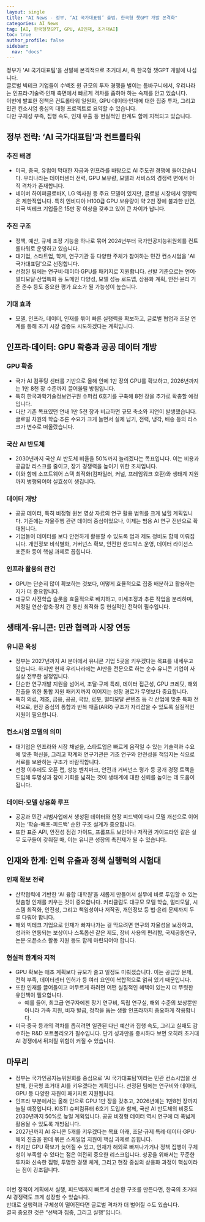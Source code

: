 ```yaml
---
layout: single
title: "AI News - 정부, ‘AI 국가대표팀’ 출범. 한국형 챗GPT 개발 본격화"
categories: AI_News
tag: [AI, 한국형챗GPT, GPU, AI인재, 초거대AI]
toc: true
author_profile: false
sidebar:
  nav: "docs"
---
```


정부가 'AI 국가대표팀'을 선발해 본격적으로 초거대 AI, 즉 한국형 챗GPT 개발에 나섭니다. <br>
글로벌 빅테크 기업들이 수백조 원 규모의 투자 경쟁을 벌이는 틈바구니에서, 우리나라는 인프라·기술력·인재 측면에서 빠르게 격차를 좁혀야 하는 숙제를 안고 있습니다. <br>
이번에 발표한 정책은 컨트롤타워 일원화, GPU·데이터·인재에 대한 집중 투자, 그리고 민관 컨소시엄 중심의 대형 프로젝트로 요약할 수 있습니다. <br>
다만 구체성 부족, 집행 속도, 인재 유출 등 현실적인 한계도 함께 지적되고 있습니다. <br>

## 정부 전략: ‘AI 국가대표팀’과 컨트롤타워
### 추진 배경
- 미국, 중국, 유럽이 막대한 자금과 인프라를 바탕으로 AI 주도권 경쟁에 들어갔습니다. 우리나라는 데이터센터 전력, GPU 보유량, 모델과 서비스의 경쟁력 면에서 아직 격차가 존재합니다.
- 네이버 하이퍼클로바X, LG 엑사원 등 주요 모델이 있지만, 글로벌 시장에서 영향력은 제한적입니다. 특히 엔비디아 H100급 GPU 보유량이 약 2천 장에 불과한 반면, 미국 빅테크 기업들은 15만 장 이상을 갖추고 있어 큰 차이가 납니다.

### 추진 구조
- 정책, 예산, 규제 조정 기능을 하나로 묶어 2024년부터 국가인공지능위원회를 컨트롤타워로 운영하고 있습니다.
- 대기업, 스타트업, 학계, 연구기관 등 다양한 주체가 참여하는 민간 컨소시엄을 'AI 국가대표팀'으로 선정합니다.
- 선정된 팀에는 연구비·데이터·GPU를 패키지로 지원합니다. 선발 기준으로는 언어·멀티모달·산업특화 등 도메인 다양성, 모델 성능 로드맵, 상용화 계획, 안전·윤리 기준 준수 등도 중요한 평가 요소가 될 가능성이 높습니다.

### 기대 효과
- 모델, 인프라, 데이터, 인재를 묶어 빠른 실행력을 확보하고, 글로벌 협업과 조달 연계를 통해 조기 시장 검증도 시도하겠다는 계획입니다.

## 인프라·데이터: GPU 확충과 공공 데이터 개방

### GPU 확충
- 국가 AI 컴퓨팅 센터를 기반으로 올해 안에 1만 장의 GPU를 확보하고, 2026년까지는 1만 8천 장 수준까지 끌어올릴 방침입니다.
- 특히 한국과학기술정보연구원 슈퍼컴 6호기를 구축해 8천 장을 추가로 확충할 예정입니다.
- 다만 기존 목표였던 연내 1만 5천 장과 비교하면 규모 축소와 지연이 발생했습니다. 글로벌 차원의 학습·추론 수요가 크게 늘면서 실제 납기, 전력, 냉각, 배송 등의 리스크가 변수로 떠올랐습니다.

### 국산 AI 반도체
- 2030년까지 국산 AI 반도체 비율을 50%까지 늘리겠다는 목표입니다. 이는 비용과 공급망 리스크를 줄이고, 장기 경쟁력을 높이기 위한 조치입니다.
- 이와 함께 소프트웨어 스택 최적화(컴파일러, 커널, 프레임워크 호환)와 생태계 지원까지 병행되어야 실효성이 생깁니다.

### 데이터 개방
- 공공 데이터, 특히 비정형 원본 영상 자료의 연구 활용 범위를 크게 넓힐 계획입니다. 기존에는 자율주행 관련 데이터 중심이었으나, 이제는 범용 AI 연구 전반으로 확대됩니다.
- 기업들이 데이터를 보다 안전하게 활용할 수 있도록 법과 제도 정비도 함께 이뤄집니다. 개인정보 비식별화, 거버넌스 확보, 안전한 샌드박스 운영, 데이터 라이선스 표준화 등이 핵심 과제로 꼽힙니다.

### 인프라 활용의 관건
- GPU는 단순히 많이 확보하는 것보다, 어떻게 효율적으로 집중 배분하고 활용하는지가 더 중요합니다.
- 대규모 사전학습 슬롯을 효율적으로 배치하고, 미세조정과 추론 작업을 분리하며, 저정밀 연산·압축·장치 간 통신 최적화 등 현실적인 전략이 필수입니다.

## 생태계·유니콘: 민관 협력과 시장 연동

### 유니콘 육성
- 정부는 2027년까지 AI 분야에서 유니콘 기업 5곳을 키우겠다는 목표를 내세우고 있습니다. 하지만 현재 우리나라에는 AI만을 전문으로 하는 순수 유니콘 기업이 사실상 전무한 실정입니다.
- 단순한 연구개발 지원을 넘어서, 조달·규제 특례, 데이터 접근성, GPU 크레딧, 해외 진출을 위한 통합 지원 패키지까지 이어지는 성장 경로가 무엇보다 중요합니다.
- 특히 의료, 제조, 금융, 공공, 국방, 로봇, 멀티모달 콘텐츠 등 각 산업에 맞춘 특화 전략으로, 현장 중심의 통합과 반복 매출(ARR) 구조가 자리잡을 수 있도록 실질적인 지원이 필요합니다.

### 컨소시엄 모델의 의미
- 대기업은 인프라와 시장 채널을, 스타트업은 빠르게 움직일 수 있는 기술력과 수요에 맞춘 혁신을, 그리고 학계와 연구기관은 기초 연구와 안전성을 책임지는 식으로 서로를 보완하는 구조가 바람직합니다.
- 선정 이후에도 오픈 랩, 성능 벤치마크, 안전과 거버넌스 평가 등 공개 경쟁 트랙을 도입해 투명성과 참여 기회를 넓히는 것이 생태계에 대한 신뢰를 높이는 데 도움이 됩니다.

### 데이터·모델 상용화 루프  
- 공공과 민간 시범사업에서 생성된 데이터와 현장 피드백이 다시 모델 개선으로 이어지는 ‘학습-배포-피드백’ 순환 구조 설계가 중요합니다.
- 또한 표준 API, 안전성 점검 가이드, 프롬프트 보안이나 저작권 가이드라인 같은 실무 도구들이 갖춰질 때, 이는 유니콘 성장의 촉진제가 될 수 있습니다.

## 인재와 한계: 인력 유출과 정책 실행력의 시험대

### 인재 확보 전략
- 산학협력에 기반한 ‘AI 융합 대학원’을 새롭게 만들어서 실무에 바로 투입할 수 있는 맞춤형 인재를 키우는 것이 중요합니다. 커리큘럼도 대규모 모델 학습, 멀티모달, 시스템 최적화, 안전성, 그리고 책임성이나 저작권, 개인정보 등 법·윤리 문제까지 두루 다뤄야 합니다.
- 해외 빅테크 기업으로 인재가 빠져나가는 걸 막으려면 연구의 자율성을 보장하고, 성과와 연동되는 보상이나 스톡옵션 같은 제도, 장비 사용의 편리함, 국제공동연구, 논문·오픈소스 활동 지원 등도 함께 마련되어야 합니다.

### 현실적 한계와 지적
- GPU 확보는 애초 계획보다 규모가 줄고 일정도 미뤄졌습니다. 이는 공급망 문제, 전력 부족, 데이터센터 인허가 등 여러 요인이 복합적으로 얽혀 있기 때문입니다.
- 또한 인재를 끌어들이고 머무르게 하려면 어떤 실질적인 혜택이 있는지 더 뚜렷한 유인책이 필요합니다.
  - 예를 들어, 최고급 연구자에겐 장기 연구비, 독립 연구실, 해외 수준의 보상뿐만 아니라 가족 지원, 비자 발급, 정착을 돕는 생활 인프라까지 중요하게 작용합니다.
- 미국·중국 등과의 격차를 좁히려면 일관된 다년 예산과 집행 속도, 그리고 실패도 감수하는 R&D 포트폴리오가 필수입니다. 단기 성과만을 중시하다 보면 오히려 초거대 AI 경쟁에서 뒤처질 위험이 커질 수 있습니다.

## 마무리
- 정부는 국가인공지능위원회를 중심으로 ‘AI 국가대표팀’이라는 민관 컨소시엄을 선발해, 한국형 초거대 AI를 키우겠다는 계획입니다. 선정된 팀에는 연구비와 데이터, GPU 등 다양한 자원이 패키지로 지원됩니다.
- 인프라 부분에서는 올해 안으로 GPU 1만 장을 갖추고, 2026년에는 1만8천 장까지 늘릴 예정입니다. KISTI 슈퍼컴퓨터 6호기 도입과 함께, 국산 AI 반도체의 비중도 2030년까지 50%로 높일 계획입니다. 공공 비정형 데이터 역시 연구에 더 폭넓게 활용될 수 있도록 개방됩니다.
- 2027년까지 AI 유니콘 5개를 키우겠다는 목표 아래, 조달·규제 특례·데이터·GPU·해외 진출을 한데 묶은 스케일업 지원이 핵심 과제로 꼽힙니다.
- 하지만 GPU 확보가 늦어질 수 있고, 인재가 해외로 빠져나가거나 정책 집행이 구체성이 부족할 수 있다는 점은 여전히 중요한 리스크입니다. 성공을 위해서는 꾸준한 투자와 신속한 집행, 투명한 경쟁 체계, 그리고 현장 중심의 상용화 과정이 핵심이라는 점이 강조됩니다.

<br>
이번 정책이 계획에서 실행, 피드백까지 빠르게 선순환 구조를 만든다면, 한국의 초거대 AI 경쟁력도 크게 성장할 수 있습니다. <br>
반대로 실행력과 구체성이 떨어진다면 글로벌 격차가 더 벌어질 수도 있습니다. <br>
결국 중요한 것은 “선택과 집중, 그리고 실행”입니다.
